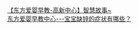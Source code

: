   
[【东方爱婴早教-高新中心】智慧故事~](http://www.dianyue.me/archives/439/auulaay0xrhkv6u6/)  
[东方爱婴早教中心---宝宝缺锌的症状有哪些？](http://www.dianyue.me/archives/027/pt1e5zzwv22votq8/)